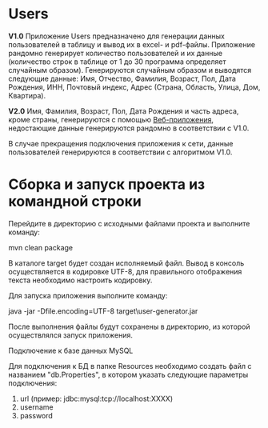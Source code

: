 # Users

<b>V1.0</b>
Приложение Users предназначено для генерации данных пользователей в таблицу и вывод их в excel- и pdf-файлы.
Приложение рандомно генерирует количество пользователей и их данные (количество строк в таблице от 1 до 30 программа определяет 
случайным образом).
Генерируются случайным образом и выводятся следующие данные: Имя, Отчество, Фамилия, Возраст, Пол, Дата Рождения, ИНН, 
Почтовый индекс, Адрес (Страна, Область, Улица, Дом, Квартира).

<b>V2.0</b>
Имя, Фамилия, Возраст, Пол, Дата Рождения и часть адреса, кроме страны, генерируются с помощью [Веб-приложения](https://randomuser.me/),
недостающие данные генерируются рандомно в соответствии с V1.0.

В случае прекращения подключения приложения к сети, данные пользователей генерируются в соответствии с алгоритмом V1.0.

<h1>Сборка и запуск проекта из командной строки</h1>

Перейдите в директорию с исходными файлами проекта и выполните команду:

mvn clean package

В каталоге target будет создан исполняемый файл.
Вывод в консоль осуществляется в кодировке UTF-8, для правильного отображения текста необходимо настроить кодировку.

Для запуска приложения выполните команду:

java -jar -Dfile.encoding=UTF-8 target\user-generator.jar

После выполнения файлы будут сохранены в директорию, из которой осуществлялся запуск приложения.


<h>Подключение к базе данных MySQL</h>

Для подключения к БД в папке Resources необходимо создать файл с названием "db.Properties", в котором указать следующие параметры подключения:
1. url (пример: jdbc:mysql:tcp://localhost:ХХХХ)
2. username
3. password
